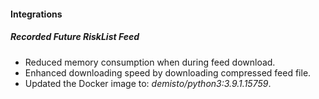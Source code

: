 
#### Integrations
##### Recorded Future RiskList Feed
- Reduced memory consumption when during feed download.
- Enhanced downloading speed by downloading compressed feed file.
- Updated the Docker image to: *demisto/python3:3.9.1.15759*.